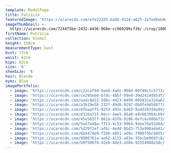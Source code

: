 ```yaml
---
template: ModelPage
title: Patricia
featuredImage: 'https://ucarecdn.com/efe222d5-ba8b-4524-a825-2a7ed8eb0d77/'
imageThumbnail: >-
  https://ucarecdn.com/724475be-2432-4436-968e-cc969209cf30/-/crop/1008x1169/119,174/-/preview/
firstName: Patricia
collection: Global
height: 158cm
measurementType: bust
bust: 77cm
waist: 62cm
hips: 82cm
size: '6'
shoeSize: '6'
hair: Blonde
eyes: Blue
imagePortfolio:
  - image: 'https://ucarecdn.com/c22caf9d-9ae8-4a8c-900d-00f40c1c5773/'
  - image: 'https://ucarecdn.com/ce295eb0-b7dc-4bbf-99e4-39d2414d85df/'
  - image: 'https://ucarecdn.com/eadc8d22-599c-4d23-8499-005031a32da6/'
  - image: 'https://ucarecdn.com/a3b19e5b-132f-49d6-9297-0b0fe9d50877/'
  - image: 'https://ucarecdn.com/dfbaaff5-9253-493c-bd03-9a4d1b7d4a0d/'
  - image: 'https://ucarecdn.com/d316a715-0ecc-4ae5-86a0-a9c6639b4cb9/'
  - image: 'https://ucarecdn.com/45e583ff-862a-43fb-9206-6efc4c08bb73/'
  - image: 'https://ucarecdn.com/9a47e48a-ff11-4c53-9964-9dee7da92d6d/'
  - image: 'https://ucarecdn.com/5d29f2ef-af6c-4edd-8bd3-753e990ada82/'
  - image: 'https://ucarecdn.com/6b4474e9-f246-4851-ad8c-790975bcb855/'
  - image: 'https://ucarecdn.com/9980761a-ae62-4115-a83e-35bcbe9697c8/'
  - image: 'https://ucarecdn.com/b0f506f8-d2eb-4de3-a50a-92554988e10c/'
---
```


